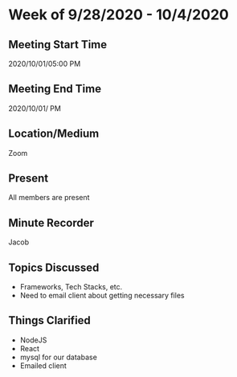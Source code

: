 # Week of 9/28/2020 - 10/4/2020

## Meeting Start Time

2020/10/01/05:00 PM

## Meeting End Time

2020/10/01/ PM

## Location/Medium

Zoom

## Present

All members are present

## Minute Recorder

Jacob

## Topics Discussed

- Frameworks, Tech Stacks, etc.
- Need to email client about getting necessary files


## Things Clarified

- NodeJS 
- React
- mysql for our database
- Emailed client

